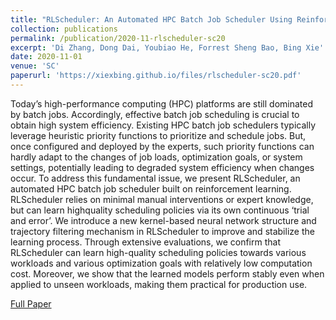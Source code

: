 ```yaml
---
title: "RLScheduler: An Automated HPC Batch Job Scheduler Using Reinforcement Learning"
collection: publications
permalink: /publication/2020-11-rlscheduler-sc20
excerpt: 'Di Zhang, Dong Dai, Youbiao He, Forrest Sheng Bao, Bing Xie'
date: 2020-11-01
venue: 'SC'
paperurl: 'https://xiexbing.github.io/files/rlscheduler-sc20.pdf'
---
```

Today’s high-performance computing (HPC) platforms are still dominated by batch jobs. Accordingly, effective
batch job scheduling is crucial to obtain high system efficiency.
Existing HPC batch job schedulers typically leverage heuristic
priority functions to prioritize and schedule jobs. But, once
configured and deployed by the experts, such priority functions
can hardly adapt to the changes of job loads, optimization
goals, or system settings, potentially leading to degraded system
efficiency when changes occur. To address this fundamental issue,
we present RLScheduler, an automated HPC batch job scheduler
built on reinforcement learning. RLScheduler relies on minimal
manual interventions or expert knowledge, but can learn highquality scheduling policies via its own continuous ‘trial and error’. We introduce a new kernel-based neural network structure
and trajectory filtering mechanism in RLScheduler to improve
and stabilize the learning process. Through extensive evaluations,
we confirm that RLScheduler can learn high-quality scheduling
policies towards various workloads and various optimization
goals with relatively low computation cost. Moreover, we show
that the learned models perform stably even when applied to
unseen workloads, making them practical for production use.

[Full Paper](https://xiexbing.github.io/files/rlscheduler-sc20.pdf)

